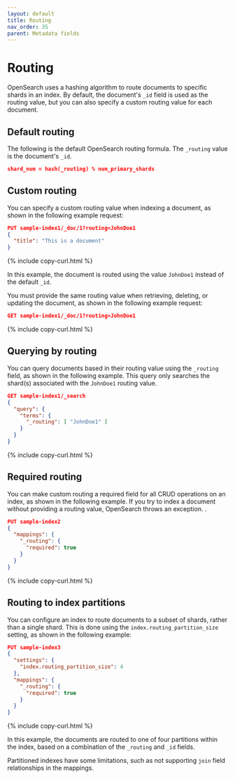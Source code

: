 ```yaml
---
layout: default
title: Routing
nav_order: 35
parent: Metadata fields
---
```


# Routing

OpenSearch uses a hashing algorithm to route documents to specific shards in an index. By default, the document's `_id` field is used as the routing value, but you can also specify a custom routing value for each document.

## Default routing

The following is the default OpenSearch routing formula. The `_routing` value is the document's `_id`. 

```json
shard_num = hash(_routing) % num_primary_shards
```

## Custom routing

You can specify a custom routing value when indexing a document, as shown in the following example request: 

```json
PUT sample-index1/_doc/1?routing=JohnDoe1
{
  "title": "This is a document"
}
```
{% include copy-curl.html %}

In this example, the document is routed using the value `JohnDoe1` instead of the default `_id`.

You must provide the same routing value when retrieving, deleting, or updating the document, as shown in the following example request:

```json
GET sample-index1/_doc/1?routing=JohnDoe1
```
{% include copy-curl.html %}

## Querying by routing

You can query documents based in their routing value using the `_routing` field, as shown in the following example. This query only searches the shard(s) associated with the `JohnDoe1` routing value.

```json
GET sample-index1/_search
{
  "query": {
    "terms": {
      "_routing": [ "JohnDoe1" ]
    }
  }
}
```
{% include copy-curl.html %}

## Required routing

You can make custom routing a required field for all CRUD operations on an index, as shown in the following example. If you try to index a document without providing a routing value, OpenSearch throws an exception.
.

```json
PUT sample-index2
{
  "mappings": {
    "_routing": {
      "required": true
    }
  }
}
```
{% include copy-curl.html %}

## Routing to index partitions

You can configure an index to route documents to a subset of shards, rather than a single shard. This is done using the `index.routing_partition_size` setting, as shown in the following example: 

```json
PUT sample-index3
{
  "settings": {
    "index.routing_partition_size": 4
  },
  "mappings": {
    "_routing": {
      "required": true
    }
  }
}
```
{% include copy-curl.html %}

In this example, the documents are routed to one of four partitions within the index, based on a combination of the `_routing` and `_id` fields.

Partitioned indexes have some limitations, such as not supporting `join` field relationships in the mappings.
